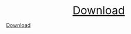 <!-- ## Welcome to GitHub Pages -->


<!-- <div align="center"> ... </div> -->
   
<!-- <a href="{{ ./download.md }}" class="btn">Download</a> -->

<!--
<p align="center">
[Download](./download.md)  [Tutorials](./tutorials.md) [Publications](publications.md) [Pinboard](./pinboard.md) 
</p>
-->   

<div align="center"> <a href="./download.html" style="font-size:30px;" >Download</a> </div> 




<a href="download.md" title="Download">Download</a>
